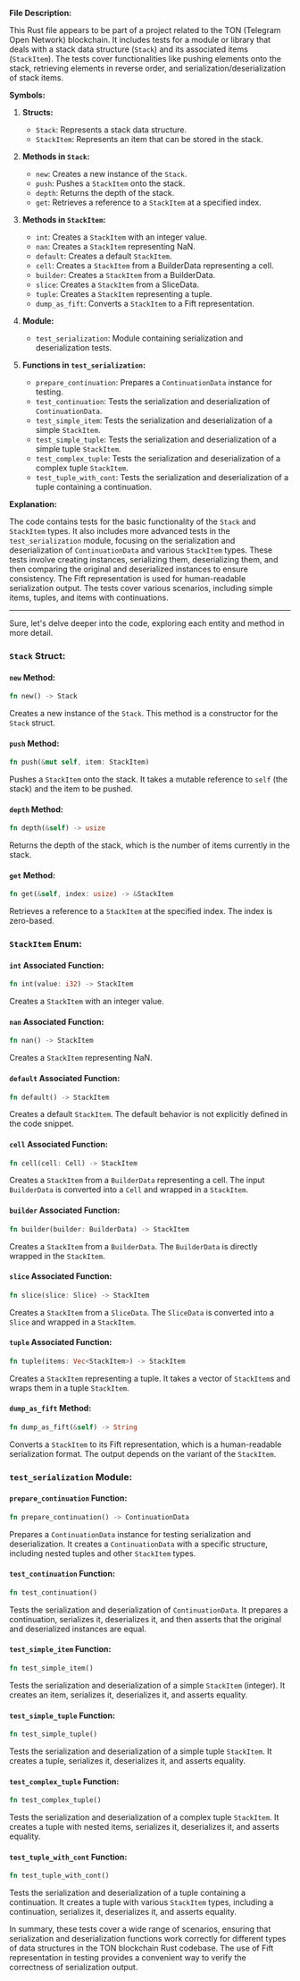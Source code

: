 **File Description:**

This Rust file appears to be part of a project related to the TON (Telegram Open Network) blockchain. It includes tests for a module or library that deals with a stack data structure (`Stack`) and its associated items (`StackItem`). The tests cover functionalities like pushing elements onto the stack, retrieving elements in reverse order, and serialization/deserialization of stack items.

**Symbols:**

1. **Structs:**
   - `Stack`: Represents a stack data structure.
   - `StackItem`: Represents an item that can be stored in the stack.

2. **Methods in `Stack`:**
   - `new`: Creates a new instance of the `Stack`.
   - `push`: Pushes a `StackItem` onto the stack.
   - `depth`: Returns the depth of the stack.
   - `get`: Retrieves a reference to a `StackItem` at a specified index.

3. **Methods in `StackItem`:**
   - `int`: Creates a `StackItem` with an integer value.
   - `nan`: Creates a `StackItem` representing NaN.
   - `default`: Creates a default `StackItem`.
   - `cell`: Creates a `StackItem` from a BuilderData representing a cell.
   - `builder`: Creates a `StackItem` from a BuilderData.
   - `slice`: Creates a `StackItem` from a SliceData.
   - `tuple`: Creates a `StackItem` representing a tuple.
   - `dump_as_fift`: Converts a `StackItem` to a Fift representation.

4. **Module:**
   - `test_serialization`: Module containing serialization and deserialization tests.
  
5. **Functions in `test_serialization`:**
   - `prepare_continuation`: Prepares a `ContinuationData` instance for testing.
   - `test_continuation`: Tests the serialization and deserialization of `ContinuationData`.
   - `test_simple_item`: Tests the serialization and deserialization of a simple `StackItem`.
   - `test_simple_tuple`: Tests the serialization and deserialization of a simple tuple `StackItem`.
   - `test_complex_tuple`: Tests the serialization and deserialization of a complex tuple `StackItem`.
   - `test_tuple_with_cont`: Tests the serialization and deserialization of a tuple containing a continuation.

**Explanation:**

The code contains tests for the basic functionality of the `Stack` and `StackItem` types. It also includes more advanced tests in the `test_serialization` module, focusing on the serialization and deserialization of `ContinuationData` and various `StackItem` types. These tests involve creating instances, serializing them, deserializing them, and then comparing the original and deserialized instances to ensure consistency. The Fift representation is used for human-readable serialization output. The tests cover various scenarios, including simple items, tuples, and items with continuations.


***



Sure, let's delve deeper into the code, exploring each entity and method in more detail.

### `Stack` Struct:

#### `new` Method:
```rust
fn new() -> Stack
```
Creates a new instance of the `Stack`. This method is a constructor for the `Stack` struct.

#### `push` Method:
```rust
fn push(&mut self, item: StackItem)
```
Pushes a `StackItem` onto the stack. It takes a mutable reference to `self` (the stack) and the item to be pushed.

#### `depth` Method:
```rust
fn depth(&self) -> usize
```
Returns the depth of the stack, which is the number of items currently in the stack.

#### `get` Method:
```rust
fn get(&self, index: usize) -> &StackItem
```
Retrieves a reference to a `StackItem` at the specified index. The index is zero-based.

### `StackItem` Enum:

#### `int` Associated Function:
```rust
fn int(value: i32) -> StackItem
```
Creates a `StackItem` with an integer value.

#### `nan` Associated Function:
```rust
fn nan() -> StackItem
```
Creates a `StackItem` representing NaN.

#### `default` Associated Function:
```rust
fn default() -> StackItem
```
Creates a default `StackItem`. The default behavior is not explicitly defined in the code snippet.

#### `cell` Associated Function:
```rust
fn cell(cell: Cell) -> StackItem
```
Creates a `StackItem` from a `BuilderData` representing a cell. The input `BuilderData` is converted into a `Cell` and wrapped in a `StackItem`.

#### `builder` Associated Function:
```rust
fn builder(builder: BuilderData) -> StackItem
```
Creates a `StackItem` from a `BuilderData`. The `BuilderData` is directly wrapped in the `StackItem`.

#### `slice` Associated Function:
```rust
fn slice(slice: Slice) -> StackItem
```
Creates a `StackItem` from a `SliceData`. The `SliceData` is converted into a `Slice` and wrapped in a `StackItem`.

#### `tuple` Associated Function:
```rust
fn tuple(items: Vec<StackItem>) -> StackItem
```
Creates a `StackItem` representing a tuple. It takes a vector of `StackItem`s and wraps them in a tuple `StackItem`.

#### `dump_as_fift` Method:
```rust
fn dump_as_fift(&self) -> String
```
Converts a `StackItem` to its Fift representation, which is a human-readable serialization format. The output depends on the variant of the `StackItem`.

### `test_serialization` Module:

#### `prepare_continuation` Function:
```rust
fn prepare_continuation() -> ContinuationData
```
Prepares a `ContinuationData` instance for testing serialization and deserialization. It creates a `ContinuationData` with a specific structure, including nested tuples and other `StackItem` types.

#### `test_continuation` Function:
```rust
fn test_continuation()
```
Tests the serialization and deserialization of `ContinuationData`. It prepares a continuation, serializes it, deserializes it, and then asserts that the original and deserialized instances are equal.

#### `test_simple_item` Function:
```rust
fn test_simple_item()
```
Tests the serialization and deserialization of a simple `StackItem` (integer). It creates an item, serializes it, deserializes it, and asserts equality.

#### `test_simple_tuple` Function:
```rust
fn test_simple_tuple()
```
Tests the serialization and deserialization of a simple tuple `StackItem`. It creates a tuple, serializes it, deserializes it, and asserts equality.

#### `test_complex_tuple` Function:
```rust
fn test_complex_tuple()
```
Tests the serialization and deserialization of a complex tuple `StackItem`. It creates a tuple with nested items, serializes it, deserializes it, and asserts equality.

#### `test_tuple_with_cont` Function:
```rust
fn test_tuple_with_cont()
```
Tests the serialization and deserialization of a tuple containing a continuation. It creates a tuple with various `StackItem` types, including a continuation, serializes it, deserializes it, and asserts equality.

In summary, these tests cover a wide range of scenarios, ensuring that serialization and deserialization functions work correctly for different types of data structures in the TON blockchain Rust codebase. The use of Fift representation in testing provides a convenient way to verify the correctness of serialization output.



